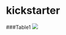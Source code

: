 # kickstarter

###Table1
![](https://github.com/c3crocks/kickstarter/tree/main/Resources/Outcomes_vs_Goals.png?raw=true)


